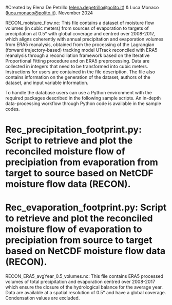 #Created by Elena De Petrillo (elena.depetrillo@polito.it) & Luca Monaco (luca.monaco@polito.it). November 2024

RECON_moisture_flow.nc: This file contains a dataset of moisture flow volumes (in cubic meters) from sources of evaporation to targets of precipitation at 0.5° with global coverage and centred over 2008-2017, which aligns coherently with annual precipitation and evaporation volumes from ERA5 reanalysis,  obtained from the processing of the Lagrangian (forward trajectory-based) tracking model UTrack reconciled with ERA5 reanalysis through a reconciliation framework based on the Iterative Proportional Fitting procedure and on ERA5 preprocessing. Data are collected in integers that need to be transformed into cubic meters. Instructions for users are contained in the file description. The file also contains information on the generation of the dataset, authors of the dataset, and input variable information.

To handle the database users can use a Python environment with the required packages described in the following sample scripts. 
An in-depth data-processing workflow through Python code is available in the sample codes. 

# Rec_precipitation_footprint.py: Script to retrieve and plot the reconciled moisture flow of precipiation from evaporation from target to source based on NetCDF moisture flow data (RECON).
# Rec_evaporation_footprint.py: Script to retrieve and plot the reconciled moisture flow of evaporation to precipiation from source to target based on NetCDF moisture flow data (RECON).  


RECON_ERA5_avgYear_0.5_volumes.nc: This file contains ERA5 processed volumes of total precipitation and evaporation centred over 2008-2017 which ensure the closure of the hydrological balance for the average year. Data are available at a spatial resolution of 0.5° and have a global coverage. Condensation values are excluded.
